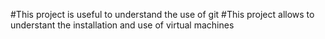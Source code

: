 #This project is useful to understand the use of git
#This project allows to understant the installation and use of virtual machines


